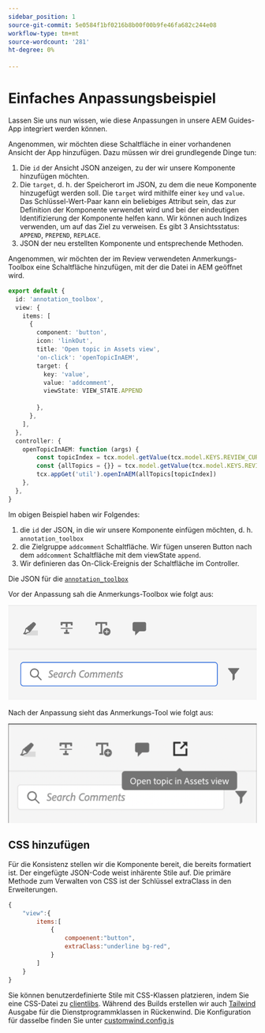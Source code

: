 ```yaml
---
sidebar_position: 1
source-git-commit: 5e0584f1bf0216b8b00f00b9fe46fa682c244e08
workflow-type: tm+mt
source-wordcount: '281'
ht-degree: 0%

---
```



# Einfaches Anpassungsbeispiel

Lassen Sie uns nun wissen, wie diese Anpassungen in unsere AEM Guides-App integriert werden können.

Angenommen, wir möchten diese Schaltfläche in einer vorhandenen Ansicht der App hinzufügen.
Dazu müssen wir drei grundlegende Dinge tun:

1. Die `id` der Ansicht JSON anzeigen, zu der wir unsere Komponente hinzufügen möchten.
2. Die `target`, d. h. der Speicherort im JSON, zu dem die neue Komponente hinzugefügt werden soll. Die `target` wird mithilfe einer `key` und `value`. Das Schlüssel-Wert-Paar kann ein beliebiges Attribut sein, das zur Definition der Komponente verwendet wird und bei der eindeutigen Identifizierung der Komponente helfen kann.
Wir können auch Indizes verwenden, um auf das Ziel zu verweisen.
Es gibt 3 Ansichtsstatus:  `APPEND`, `PREPEND`, `REPLACE`.
3. JSON der neu erstellten Komponente und entsprechende Methoden.

Angenommen, wir möchten der im Review verwendeten Anmerkungs-Toolbox eine Schaltfläche hinzufügen, mit der die Datei in AEM geöffnet wird.

```typescript
export default {
  id: 'annotation_toolbox', 
  view: {
    items: [
      {
        component: 'button',
        icon: 'linkOut',
        title: 'Open topic in Assets view',
        'on-click': 'openTopicInAEM',
        target: {
          key: 'value',
          value: 'addcomment',
          viewState: VIEW_STATE.APPEND

        },
      },
    ],
  },
  controller: {
    openTopicInAEM: function (args) {
        const topicIndex = tcx.model.getValue(tcx.model.KEYS.REVIEW_CURR_TOPIC)
        const {allTopics = {}} = tcx.model.getValue(tcx.model.KEYS.REVIEW_DATA) || {}
        tcx.appGet('util').openInAEM(allTopics[topicIndex])
    },
  },
}
```

Im obigen Beispiel haben wir Folgendes:

1. die `id` der JSON, in die wir unsere Komponente einfügen möchten, d. h. `annotation_toolbox`
2. die Zielgruppe `addcomment` Schaltfläche. Wir fügen unseren Button nach dem `addcomment` Schaltfläche mit dem viewState `append`.
3. Wir definieren das On-Click-Ereignis der Schaltfläche im Controller.

Die JSON für die [`annotation_toolbox`](./../../../jsons/review_app/annotation_toolbox.json)

Vor der Anpassung sah die Anmerkungs-Toolbox wie folgt aus:

![annotation-toolbox](imgs/annotation_toolbox.png "Anmerkungs-Toolbox")

Nach der Anpassung sieht das Anmerkungs-Tool wie folgt aus:

![customized-annotation-toolbox](imgs/customised_annotation_toolbox.png "Benutzerdefinierte Anmerkungs-Toolbox")

## CSS hinzufügen

Für die Konsistenz stellen wir die Komponente bereit, die bereits formatiert ist. Der eingefügte JSON-Code weist inhärente Stile auf. Die primäre Methode zum Verwalten von CSS ist der Schlüssel extraClass in den Erweiterungen.

```js
{    
    "view":{
        items:[
            {
                compoenent:"button",
                extraClass:"underline bg-red",
            }
        ]
    }
}
```

Sie können benutzerdefinierte Stile mit CSS-Klassen platzieren, indem Sie eine CSS-Datei zu [clientlibs](#clientlibs). Während des Builds erstellen wir auch [Tailwind](https://tailwindcss.com/docs/utility-first) Ausgabe für die Dienstprogrammklassen in Rückenwind. Die Konfiguration für dasselbe finden Sie unter [customwind.config.js](../../../tailwind.config.js)
